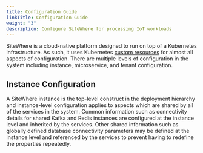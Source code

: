 ```yaml
---
title: Configuration Guide
linkTitle: Configuration Guide
weight: "3"
description: Configure SiteWhere for processing IoT workloads
---
```

SiteWhere is a cloud-native platform designed to run on top of a Kubernetes infrastructure. As such, it uses Kubernetes [custom resources](https://kubernetes.io/docs/concepts/extend-kubernetes/api-extension/custom-resources/) for almost all aspects of configuration. There are multiple levels of configuration in the system including instance, microservice, and tenant configuration.

## Instance Configuration
A SiteWhere instance is the top-level construct in the deployment hierarchy and instance-level configuration applies to aspects which are shared by all of the services in the system. Common information such as connectivity details for shared Kafka and Redis instances are configured at the instance level and inherited by the services. Other shared information such as globally defined database connectivity parameters may be defined at the instance level and referenced by the services to prevent having to redefine the properties repeatedly.
